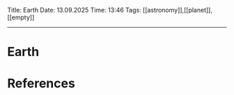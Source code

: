 Title: Earth
Date: 13.09.2025
Time: 13:46
Tags: [[astronomy]],[[planet]], [[empty]]

---
# Earth



# References